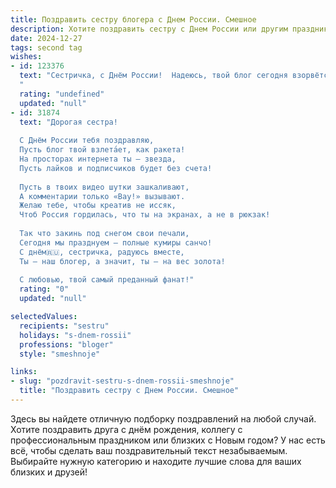 ```yaml
---
title: Поздравить сестру блогера с Днем России. Смешное
description: Хотите поздравить сестру с Днем России или другим праздником? Наш ИИ создаст незабываемое поздравление, а вы обязательно выделитесь среди других.  
date: 2024-12-27
tags: second tag
wishes:
- id: 123376
  text: "Сестричка, с Днём России!  Надеюсь, твой блог сегодня взорвётся от патриотичного контента –  а то мало ли, вдруг Путин лично подпишется на тебя после такого праздника! 😉  Желаю тебе море лайков,  океан вдохновения (лучше, конечно, Байкал, чтоб масштабнее было) и чтобы все твои посты были успешнее, чем парад на Красной площади!
  "
  rating: "undefined"
  updated: "null"
- id: 31874
  text: "Дорогая сестра!
  
  С Днём России тебя поздравляю,
  Пусть блог твой взлета́ет, как ракета!
  На просторах интернета ты — звезда,
  Пусть лайков и подписчиков будет без счета!
  
  Пусть в твоих видео шутки зашкаливают,
  А комментарии только «Вау!» вызывают.
  Желаю тебе, чтобы креатив не иссяк,
  Чтоб Россия гордилась, что ты на экранах, а не в рюкзак!
  
  Так что закинь под снегом свои печали,
  Сегодня мы празднуем — полные кумиры санчо!
  С днём🇷🇺, сестричка, радуюсь вместе,
  Ты — наш блогер, а значит, ты — на вес золота!
  
  С любовью, твой самый преданный фанат!"
  rating: "0"
  updated: "null"

selectedValues:
  recipients: "sestru"
  holidays: "s-dnem-rossii"
  professions: "bloger"
  style: "smeshnoje"

links:
- slug: "pozdravit-sestru-s-dnem-rossii-smeshnoje"
  title: "Поздравить сестру с Днем России. Смешное"
---
```


Здесь вы найдете отличную подборку поздравлений на любой случай. 
Хотите поздравить друга с днём рождения, коллегу с профессиональным праздником или близких с Новым годом? У нас есть всё, чтобы сделать ваш поздравительный текст незабываемым. Выбирайте нужную категорию и находите лучшие слова для ваших близких и друзей!
